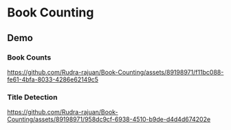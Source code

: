 # Book Counting
## Demo
### Book Counts


https://github.com/Rudra-rajuan/Book-Counting/assets/89198971/f11bc088-fe61-4bfa-8033-4286e62149c5

### Title Detection


https://github.com/Rudra-rajuan/Book-Counting/assets/89198971/958dc9cf-6938-4510-b9de-d4d4d674202e

